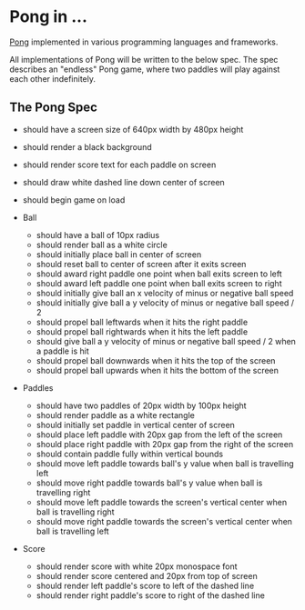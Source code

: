 # Pong in ...

[Pong](https://en.wikipedia.org/wiki/Pong) implemented in various programming languages and frameworks.

All implementations of Pong will be written to the below spec. The spec describes an "endless" Pong game, where two paddles will play against each other indefinitely.

## The Pong Spec

 - should have a screen size of 640px width by 480px height
 - should render a black background
 - should render score text for each paddle on screen
 - should draw white dashed line down center of screen
 - should begin game on load

- Ball
  - should have a ball of 10px radius
  - should render ball as a white circle
  - should initially place ball in center of screen
  - should reset ball to center of screen after it exits screen
  - should award right paddle one point when ball exits screen to left
  - should award left paddle one point when ball exits screen to right
  - should initially give ball an x velocity of minus or negative ball speed 
  - should initially give ball a y velocity of minus or negative ball speed / 2
  - should propel ball leftwards when it hits the right paddle
  - should propel ball rightwards when it hits the left paddle
  - should give ball a y velocity of minus or negative ball speed / 2 when a paddle is hit
  - should propel ball downwards when it hits the top of the screen
  - should propel ball upwards when it hits the bottom of the screen

- Paddles
  - should have two paddles of 20px width by 100px height
  - should render paddle as a white rectangle
  - should initially set paddle in vertical center of screen
  - should place left paddle with 20px gap from the left of the screen
  - should place right paddle with 20px gap from the right of the screen
  - should contain paddle fully within vertical bounds
  - should move left paddle towards ball's y value when ball is travelling left
  - should move right paddle towards ball's y value when ball is travelling right
  - should move left paddle towards the screen's vertical center when ball is travelling right
  - should move right paddle towards the screen's vertical center when ball is travelling left

- Score
  - should render score with white 20px monospace font
  - should render score centered and 20px from top of screen
  - should render left paddle's score to left of the dashed line
  - should render right paddle's score to right of the dashed line
